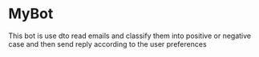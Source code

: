 # MyBot
This bot is use dto read emails and classify them into positive or negative case and then send reply according to the user preferences
